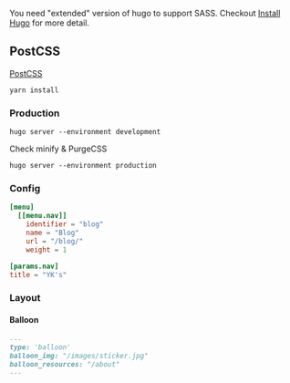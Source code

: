 You need "extended" version of hugo to support SASS. Checkout [Install Hugo](https://gohugo.io/getting-started/installing/) for more detail.

## PostCSS

[PostCSS](https://gohugo.io/hugo-pipes/postcss/)

```
yarn install
```

### Production

```
hugo server --environment development
```

Check minify & PurgeCSS

```
hugo server --environment production
```

### Config

```toml
[menu]
  [[menu.nav]]
    identifier = "blog"
    name = "Blog"
    url = "/blog/"
    weight = 1

[params.nav]
title = "YK's"
```

### Layout

#### Balloon

```md
---
type: 'balloon'
balloon_img: "/images/sticker.jpg"
balloon_resources: "/about"
---
```
